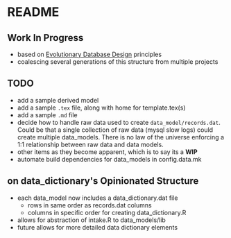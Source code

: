 # README

## Work In Progress

+ based on [Evolutionary Database Design](https://martinfowler.com/articles/evodb.html) principles
+ coalescing several generations of this structure from multiple projects

## TODO

+ add a sample derived model
+ add a sample ``.tex`` file, along with home for template.tex(s)
+ add a sample ``.md`` file
+ decide how to handle raw data used to create ``data_model/records.dat``. Could be that a single collection of raw data (mysql slow logs) could create multiple data_models. There is no law of the universe enforcing a 1:1 relationship between raw data and data models.
+ other items as they become apparent, which is to say its a __WIP__
+ automate build dependencies for data_models in config.data.mk

## on data_dictionary's Opinionated Structure

+ each data_model now includes a data_dictionary.dat file
  + rows in same order as records.dat columns
  + columns in specific order for creating data_dictionary.R
+ allows for abstraction of intake.R to data_models/lib
+ future allows for more detailed data dictionary elements
